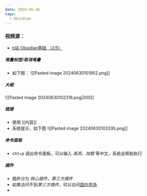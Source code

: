 ```yaml
---
date: 2024-06-26
tags:
  - Obsidian
---
```


### 视频源：
- [b站 Obsidian基础 （2/5）](https://www.bilibili.com/video/BV1Xi4y1h76C/?spm_id_from=333.337.search-card.all.click&vd_source=78b3618dff45e349b7caa74dabcc8576)

##### 堆叠标签/取消堆叠
- 如下图：
 ![[Pasted image 20240630101952.png]]
##### 大纲
 ![[Pasted image 20240630102316.png|200]]
##### 链接
- 使用 \[\[内容\]\]
- 系统提示，如下图
![[Pasted image 20240630103335.png]]
##### 命令面板
- ctrl+p 调出命令面板，可以输入 *高亮*、*加粗* 等中文，系统会帮助执行
##### 插件
- 插件分为 *核心插件*，*第三方插件*
- 如果访问不到*第三方插件*，可以访问[国内市场](https://pkmer.cn/)
- 